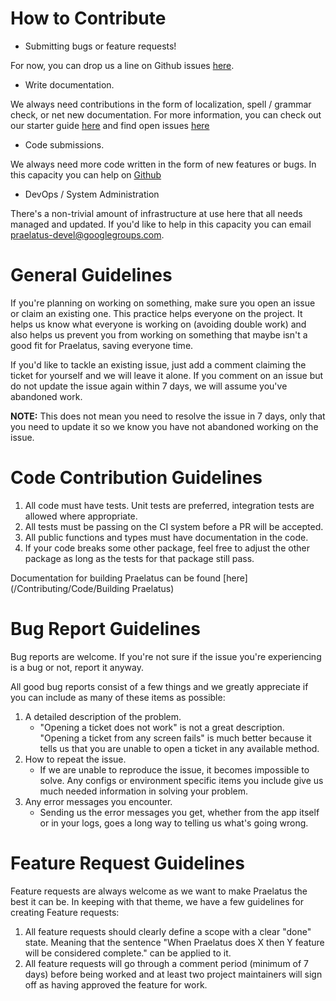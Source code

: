# How to Contribute

- Submitting bugs or feature requests! 

For now, you can drop us a line on Github issues
[here](https://github.com/praelatus/praelatus/issues).

- Write documentation. 

We always need contributions in the form of localization, spell / grammar
check, or net new documentation. For more information, you can check out our
starter guide [here](/Contributing/Documentation) and find open issues
[here](https://github.com/praelatus/docs)

- Code submissions. 

We always need more code written in the form of new features or bugs. In this
capacity you can help on [Github](https://github.com/praelatus)

- DevOps / System Administration

There's a non-trivial amount of infrastructure at use here that all needs
managed and updated. If you'd like to help in this capacity you can email
[praelatus-devel@googlegroups.com](mailto:praelatus-devel@googlegroups.com).

# General Guidelines

If you're planning on working on something, make sure you open an
issue or claim an existing one. This practice helps everyone on the
project. It helps us know what everyone is working on (avoiding double
work) and also helps us prevent you from working on something that
maybe isn't a good fit for Praelatus, saving everyone time.

If you'd like to tackle an existing issue, just add a comment claiming
the ticket for yourself and we will leave it alone. If you comment on
an issue but do not update the issue again within 7 days, we will
assume you've abandoned work.

**NOTE:** This does not mean you need to resolve the issue in 7 days,
only that you need to update it so we know you have not abandoned
working on the issue.

# Code Contribution Guidelines


1. All code must have tests. Unit tests are preferred, integration
   tests are allowed where appropriate.
2. All tests must be passing on the CI system before a PR will be
   accepted.
3. All public functions and types must have documentation in the code.
4. If your code breaks some other package, feel free to adjust the
   other package as long as the tests for that package still pass.

Documentation for building Praelatus can be
found [here](/Contributing/Code/Building Praelatus)

# Bug Report Guidelines

Bug reports are welcome. If you're not sure if the issue you're
experiencing is a bug or not, report it anyway.

All good bug reports consist of a few things and we greatly appreciate
if you can include as many of these items as possible:

1. A detailed description of the problem.
	- "Opening a ticket does not work" is not a great
	  description. "Opening a ticket from any screen fails" is much
	  better because it tells us that you are unable to open a ticket
	  in any available method.
2. How to repeat the issue.
	- If we are unable to reproduce the issue, it becomes impossible
	  to solve. Any configs or environment specific items you include
	  give us much needed information in solving your problem.
3. Any error messages you encounter.
	- Sending us the error messages you get, whether from the app
	  itself or in your logs, goes a long way to telling us what's
	  going wrong.

# Feature Request Guidelines

Feature requests are always welcome as we want to make Praelatus the
best it can be. In keeping with that theme, we have a few guidelines
for creating Feature requests:

1. All feature requests should clearly define a scope with a clear
   "done" state. Meaning that the sentence "When Praelatus does X then
   Y feature will be considered complete." can be applied to it.
2. All feature requests will go through a comment period (minimum of 7
   days) before being worked and at least two project maintainers will
   sign off as having approved the feature for work.
